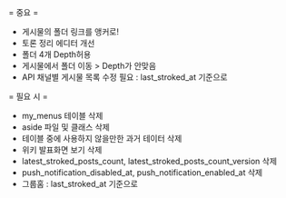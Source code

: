 = 중요 =
* 게시물의 폴더 링크를 앵커로!
* 토론 정리 에디터 개선
* 폴더 4개 Depth허용
* 게시물에서 폴더 이동 > Depth가 안맞음
* API 채널별 게시물 목록 수정 필요 : last_stroked_at 기준으로

= 필요 시 =
* my_menus 테이블 삭제
* aside 파일 및 클래스 삭제
* 테이블 중에 사용하지 않을만한 과거 테이터 삭제
* 위키 발표화면 보기 삭제
* latest_stroked_posts_count, latest_stroked_posts_count_version 삭제
* push_notification_disabled_at, push_notification_enabled_at 삭제
* 그룹홈 : last_stroked_at 기준으로
